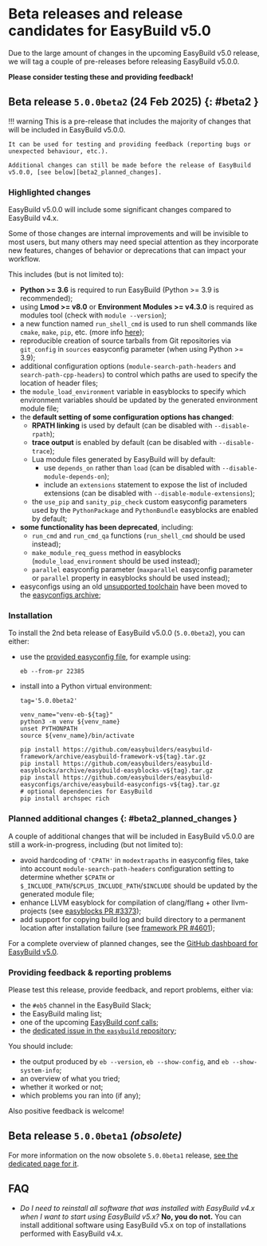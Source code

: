 # Beta releases and release candidates for EasyBuild v5.0

Due to the large amount of changes in the upcoming EasyBuild v5.0 release,
we will tag a couple of pre-releases before releasing EasyBuild v5.0.0.

**Please consider testing these and providing feedback!**

## Beta release `5.0.0beta2` (24 Feb 2025) {: #beta2 }

!!! warning
    This is a pre-release that includes the majority of changes that will be included
    in EasyBuild v5.0.0.

    It can be used for testing and providing feedback (reporting bugs or unexpected behaviour, etc.).

    Additional changes can still be made before the release of EasyBuild v5.0.0, [see below][beta2_planned_changes].

### Highlighted changes

EasyBuild v5.0.0 will include some significant changes compared to EasyBuild v4.x.

Some of those changes are internal improvements and will be invisible to most users, but many others may need special attention
as they incorporate new features, changes of behavior or deprecations that can impact your workflow.

This includes (but is not limited to):

- **Python >= 3.6** is required to run EasyBuild (Python >= 3.9 is recommended);
- using **Lmod >= v8.0** or **Environment Modules >= v4.3.0** is required as modules tool (check with `module --version`);
- a new function named `run_shell_cmd` is used to run shell commands like `cmake`, `make`, `pip`, etc. (more info [here](run_shell_cmd.md));
- reproducible creation of source tarballs from Git repositories via `git_config` in `sources` easyconfig parameter (when using Python >= 3.9);
- additional configuration options (`module-search-path-headers` and `search-path-cpp-headers`) to control which paths are used to specify the location of header files;
- the `module_load_environment` variable in easyblocks to specify which environment variables should be updated by the generated environment module file;
- the **default setting of some configuration options has changed**:
    - **RPATH linking** is used by default (can be disabled with `--disable-rpath`);
    - **trace output** is enabled by default (can be disabled with `--disable-trace`);
    - Lua module files generated by EasyBuild will by default:
        - use `depends_on` rather than `load` (can be disabled with `--disable-module-depends-on`);
        - include an `extensions` statement to expose the list of included extensions (can be disabled with `--disable-module-extensions`);
    - the `use_pip` and `sanity_pip_check` custom easyconfig parameters used by the `PythonPackage` and `PythonBundle` easyblocks are enabled by default;
- **some functionality has been deprecated**, including:
    - `run_cmd` and `run_cmd_qa` functions (`run_shell_cmd` should be used instead);
    - `make_module_req_guess` method in easyblocks (`module_load_environment` should be used instead);
    - `parallel` easyconfig parameter (`maxparallel` easyconfig parameter or `parallel` property in easyblocks should be used instead);
- easyconfigs using an old [unsupported toolchain](../policies/toolchains.md) have been moved to the [easyconfigs archive](https://github.com/easybuilders/easybuild-easyconfigs-archive);

### Installation

To install the 2nd beta release of EasyBuild v5.0.0 (`5.0.0beta2`), you can either:

- use the [provided easyconfig file](https://github.com/easybuilders/easybuild-easyconfigs/pull/22385), for example using:

    ```shell
    eb --from-pr 22385
    ```

- install into a Python virtual environment:

    ```shell
    tag='5.0.0beta2'

    venv_name="venv-eb-${tag}"
    python3 -m venv ${venv_name}
    unset PYTHONPATH
    source ${venv_name}/bin/activate
    
    pip install https://github.com/easybuilders/easybuild-framework/archive/easybuild-framework-v${tag}.tar.gz
    pip install https://github.com/easybuilders/easybuild-easyblocks/archive/easybuild-easyblocks-v${tag}.tar.gz
    pip install https://github.com/easybuilders/easybuild-easyconfigs/archive/easybuild-easyconfigs-v${tag}.tar.gz
    # optional dependencies for EasyBuild
    pip install archspec rich
    ```

### Planned additional changes {: #beta2_planned_changes }

A couple of additional changes that will be included in EasyBuild v5.0.0 are still a work-in-progress,
including (but not limited to):

- avoid hardcoding of `'CPATH'` in `modextrapaths` in easyconfig files, take into account `module-search-path-headers` configuration setting
  to determine whether `$CPATH` or `$_INCLUDE_PATH`/`$CPLUS_INCLUDE_PATH`/`$INCLUDE` should be updated by the generated
  module file;
- enhance LLVM easyblock for compilation of clang/flang + other llvm-projects (see [easyblocks PR #3373](https://github.com/easybuilders/easybuild-easyblocks/pull/3373));
- add support for copying build log and build directory to a permanent location after installation failure (see
  [framework PR #4601](https://github.com/easybuilders/easybuild-framework/pull/4601));

For a complete overview of planned changes, see the [GitHub dashboard for EasyBuild v5.0](https://github.com/orgs/easybuilders/projects/18/views/2).

### Providing feedback & reporting problems

Please test this release, provide feedback, and report problems, either via:

- the `#eb5` channel in the EasyBuild Slack;
- the EasyBuild maling list;
- one of the upcoming [EasyBuild conf calls](https://github.com/easybuilders/easybuild/wiki/Conference-calls);
- the [dedicated issue in the `easybuild` repository](https://github.com/easybuilders/easybuild/issues/911);

You should include:

- the output produced by `eb --version`, `eb --show-config`, and `eb --show-system-info`;
- an overview of what you tried;
- whether it worked or not;
- which problems you ran into (if any);

Also positive feedback is welcome!

## Beta release `5.0.0beta1` *(obsolete)*

For more information on the now obsolete `5.0.0beta1` release,
[see the dedicated page for it](5.0.0beta1.md).


## FAQ

- *Do I need to reinstall all software that was installed with EasyBuild v4.x when I want to start using EasyBuild v5.x?*
  **No, you do not.** You can install additional software using EasyBuild v5.x on top of installations performed with EasyBuild v4.x.
